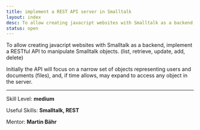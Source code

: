 ```yaml
---
title: implement a REST API server in Smalltalk
layout: index
desc: To allow creating javacript websites with Smalltalk as a backend, implement a RESTful API to manipulate Smalltalk objects. (list, retrieve, update, add, delete)
status: open
---
```

To allow creating javacript websites with Smalltalk as a backend, implement a RESTful API to manipulate Smalltalk objects. (list, retrieve, update, add, delete)

Initially the API will focus on a narrow set of objects representing users and documents (files), and, if time allows, may expand to access any object in the server.

* * *

Skill Level: **medium**

Useful Skills: **Smalltalk, REST**

Mentor: **Martin Bähr**
